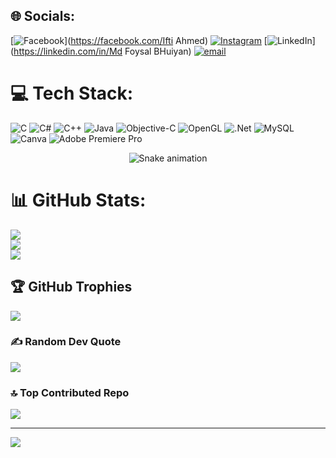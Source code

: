 
## 🌐 Socials:
[![Facebook](https://img.shields.io/badge/Facebook-%231877F2.svg?logo=Facebook&logoColor=white)](https://facebook.com/Ifti Ahmed) [![Instagram](https://img.shields.io/badge/Instagram-%23E4405F.svg?logo=Instagram&logoColor=white)](https://instagram.com/cheesepizzakeen) [![LinkedIn](https://img.shields.io/badge/LinkedIn-%230077B5.svg?logo=linkedin&logoColor=white)](https://linkedin.com/in/Md Foysal BHuiyan) [![email](https://img.shields.io/badge/Email-D14836?logo=gmail&logoColor=white)](mailto:foysalkhan88672@gmail.com) 

# 💻 Tech Stack:
![C](https://img.shields.io/badge/c-%2300599C.svg?style=for-the-badge&logo=c&logoColor=white) ![C#](https://img.shields.io/badge/c%23-%23239120.svg?style=for-the-badge&logo=csharp&logoColor=white) ![C++](https://img.shields.io/badge/c++-%2300599C.svg?style=for-the-badge&logo=c%2B%2B&logoColor=white) ![Java](https://img.shields.io/badge/java-%23ED8B00.svg?style=for-the-badge&logo=openjdk&logoColor=white) ![Objective-C](https://img.shields.io/badge/OBJECTIVE--C-%233A95E3.svg?style=for-the-badge&logo=apple&logoColor=white) ![OpenGL](https://img.shields.io/badge/OpenGL-%23FFFFFF.svg?style=for-the-badge&logo=opengl) ![.Net](https://img.shields.io/badge/.NET-5C2D91?style=for-the-badge&logo=.net&logoColor=white) ![MySQL](https://img.shields.io/badge/mysql-4479A1.svg?style=for-the-badge&logo=mysql&logoColor=white) ![Canva](https://img.shields.io/badge/Canva-%2300C4CC.svg?style=for-the-badge&logo=Canva&logoColor=white) ![Adobe Premiere Pro](https://img.shields.io/badge/Adobe%20Premiere%20Pro-9999FF.svg?style=for-the-badge&logo=Adobe%20Premiere%20Pro&logoColor=white)

<div align="center">
  <img src="https://profile-readme-generator.com/assets/snake.svg" alt="Snake animation" />
</div>

# 📊 GitHub Stats:
![](https://github-readme-stats.vercel.app/api?username=MdFoysalBhuiyan&theme=dark&hide_border=true&include_all_commits=true&count_private=false)<br/>
![](https://nirzak-streak-stats.vercel.app/?user=MdFoysalBhuiyan&theme=dark&hide_border=true)<br/>
![](https://github-readme-stats.vercel.app/api/top-langs/?username=MdFoysalBhuiyan&theme=dark&hide_border=true&include_all_commits=true&count_private=false&layout=compact)

## 🏆 GitHub Trophies
![](https://github-profile-trophy.vercel.app/?username=MdFoysalBhuiyan&theme=radical&no-frame=false&no-bg=true&margin-w=4)

### ✍️ Random Dev Quote
![](https://quotes-github-readme.vercel.app/api?type=horizontal&theme=radical)

### 🔝 Top Contributed Repo
![](https://github-contributor-stats.vercel.app/api?username=MdFoysalBhuiyan&limit=5&theme=dark&combine_all_yearly_contributions=true)

---
[![](https://visitcount.itsvg.in/api?id=MdFoysalBhuiyan&icon=0&color=0)](https://visitcount.itsvg.in)

<!-- Proudly created with GPRM ( https://gprm.itsvg.in ) -->
